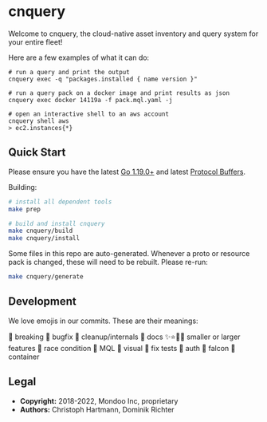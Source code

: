 # cnquery

Welcome to cnquery, the cloud-native asset inventory and query system for your entire fleet!

Here are a few examples of what it can do:

```
# run a query and print the output
cnquery exec -q "packages.installed { name version }"

# run a query pack on a docker image and print results as json
cnquery exec docker 14119a -f pack.mql.yaml -j

# open an interactive shell to an aws account
cnquery shell aws
> ec2.instances{*}
```


## Quick Start

Please ensure you have the latest [Go 1.19.0+](https://golang.org/dl/) and latest [Protocol Buffers](https://github.com/protocolbuffers/protobuf/releases).  

Building:

```bash
# install all dependent tools
make prep 

# build and install cnquery
make cnquery/build
make cnquery/install
```

Some files in this repo are auto-generated. Whenever a proto or resource pack is changed, these will need to be rebuilt. Please re-run:

```bash
make cnquery/generate
```

## Development

We love emojis in our commits. These are their meanings:

🛑 breaking 🐛 bugfix 🧹 cleanup/internals 📄 docs
✨⭐🌟🎉 smaller or larger features 🐎 race condition
🌙 MQL 🌈 visual 🍏 fix tests 🎫 auth 🦅 falcon 🐳 container


## Legal

- **Copyright:** 2018-2022, Mondoo Inc, proprietary
- **Authors:** Christoph Hartmann, Dominik Richter

